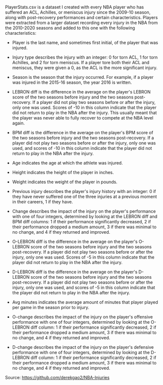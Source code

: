 PlayerStats.csv is a dataset I created with every NBA player who has suffered an ACL, Achilles, or meniscus injury since the 2009-10 season, along with post-recovery performances and certain characteristics. Players were extracted from a larger dataset recording every injury in the NBA from the 2010-2020 seasons and added to this one with the following characteristics: 

 - Player is the last name, and sometimes first initial, of the player that was injured.

 - Injury type describes the injury with an integer: 0 for torn ACL, 1 for torn Achilles, and 2 for torn meniscus. If a player tore both their ACL and meniscus, they were given a 0, as the ACL is the more significant injury.

 - Season is the season that the injury occurred. For example, if a player was injured in the 2015-16 season, the year 2016 is written.
 
 - LEBRON diff is the difference in the average on the player's LEBRON score of the two seasons before injury and the two seasons post-recovery. If a player did not play two seasons before or after the injury, only one was used. Scores of -10 in this column indicate that the player did not return to play in the NBA after the injury. This usually meant that the player was never able to fully recover to compete at the NBA level again.

 - BPM diff is the difference in the average on the player's BPM score of the two seasons before injury and the two seasons post-recovery. If a player did not play two seasons before or after the injury, only one was used, and scores of -10 in this column indicate that the player did not return to play in the NBA after the injury.

 - Age indicates the age at which the athlete was injured.

 - Height indicates the height of the player in inches.

 - Weight indicates the weight of the player in pounds.

 - Previous injury describes the player's injury history with an integer: 0 if they have never suffered one of the three injuries at a previous moment in their careers, 1 if they have.

 - Change describes the impact of the injury on the player's performance with one of four integers, determined by looking at the LEBRON diff and BPM diff columns: 1 if their performance significantly decreased, 2 if their performance dropped a medium amount, 3 if there was minimal to no change, and 4 if they returned and improved.

 - O-LEBRON diff is the difference in the average on the player's O-LEBRON score of the two seasons before injury and the two seasons post-recovery. If a player did not play two seasons before or after the injury, only one was used. Scores of -5 in this column indicate that the player did not return to play in the NBA after the injury.

 - D-LEBRON diff is the difference in the average on the player's D-LEBRON score of the two seasons before injury and the two seasons post-recovery. If a player did not play two seasons before or after the injury, only one was used, and scores of -5 in this column indicate that the player did not return to play in the NBA after the injury.

 - Avg minutes indicates the average amount of minutes that player played per game in the season prior to injury.

 - O-change describes the impact of the injury on the player's offensive performance with one of four integers, determined by looking at the O-LEBRON diff column: 1 if their performance significantly decreased, 2 if their performance dropped a medium amount, 3 if there was minimal to no change, and 4 if they returned and improved.
 
 - D-change describes the impact of the injury on the player's defensive performance with one of four integers, determined by looking at the D-LEBRON diff column: 1 if their performance significantly decreased, 2 if their performance dropped a medium amount, 3 if there was minimal to no change, and 4 if they returned and improved.

 Source: https://github.com/derekgao2/NBA-Injuries 